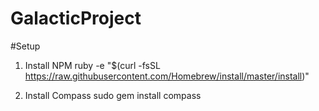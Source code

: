 # GalacticProject

#Setup

1. Install NPM
	ruby -e "$(curl -fsSL https://raw.githubusercontent.com/Homebrew/install/master/install)"

2. Install Compass
	sudo gem install compass